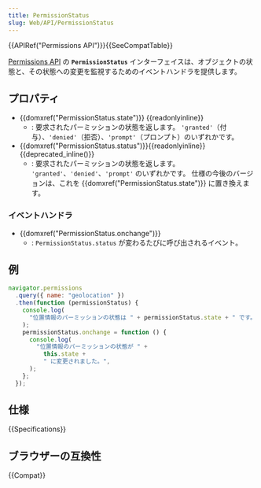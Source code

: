 ```yaml
---
title: PermissionStatus
slug: Web/API/PermissionStatus
---
```


{{APIRef("Permissions API")}}{{SeeCompatTable}}

[Permissions API](/ja/docs/Web/API/Permissions_API) の **`PermissionStatus`** インターフェイスは、オブジェクトの状態と、その状態への変更を監視するためのイベントハンドラを提供します。

## プロパティ

- {{domxref("PermissionStatus.state")}} {{readonlyinline}}
  - : 要求されたパーミッションの状態を返します。 `'granted'`（付与）、`'denied'`（拒否）、`'prompt'`（プロンプト）のいずれかです。
- {{domxref("PermissionStatus.status")}}{{readonlyinline}} {{deprecated_inline()}}
  - : 要求されたパーミッションの状態を返します。 `'granted'`、`'denied'`、`'prompt'` のいずれかです。 仕様の今後のバージョンは、これを {{domxref("PermissionStatus.state")}} に置き換えます。

### イベントハンドラ

- {{domxref("PermissionStatus.onchange")}}
  - : `PermissionStatus.status` が変わるたびに呼び出されるイベント。

## 例

```js
navigator.permissions
  .query({ name: "geolocation" })
  .then(function (permissionStatus) {
    console.log(
      "位置情報のパーミッションの状態は " + permissionStatus.state + " です。",
    );
    permissionStatus.onchange = function () {
      console.log(
        "位置情報のパーミッションの状態が " +
          this.state +
          " に変更されました。",
      );
    };
  });
```

## 仕様

{{Specifications}}

## ブラウザーの互換性

{{Compat}}
